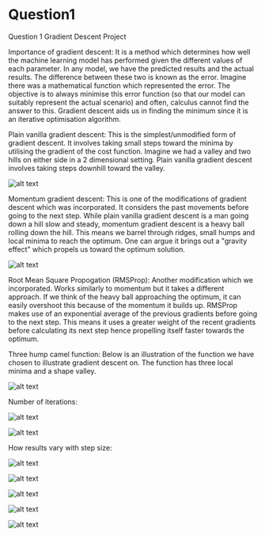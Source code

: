 # Question1
Question 1 Gradient Descent Project

Importance of gradient descent: It is a method which determines how well the machine learning model has performed given the different values of each parameter. In any model, we have the predicted results and the actual results. The difference between these two is known as the error. Imagine there was a mathematical function which represented the error. The objective is to always minimise this error function (so that our model can suitably represent the actual scenario) and often, calculus cannot find the answer to this. Gradient descent aids us in finding the minimum since it is an iterative optimisation algorithm.

Plain vanilla gradient descent: This is the simplest/unmodified form of gradient descent. It involves taking small steps toward the minima by utilising the gradient of the cost function. Imagine we had a valley and two hills on either side in a 2 dimensional setting. Plain vanilla gradient descent involves taking steps downhill toward the valley.

![alt text](https://github.com/AML2019Group6/Question1/blob/master/Plain_vanilla_gradient_descent_loss_function.png?raw=true)

Momentum gradient descent: This is one of the modifications of gradient descent which was incorporated. It considers the past movements before going to the next step. While plain vanilla gradient descent is a man going down a hill slow and steady, momentum gradient descent is a heavy ball rolling down the hill. This means we barrel through ridges, small humps and local minima to reach the optimum. One can argue it brings out a "gravity effect" which propels us toward the optimum solution.

![alt text](https://github.com/AML2019Group6/Question1/blob/master/momentum_Gradient_descent_lossfunction.png?raw=true)

Root Mean Square Propogation (RMSProp): Another modification which we incorporated. Works similarly to momentum but it takes a different approach. If we think of the heavy ball approaching the optimum, it can easily overshoot this because of the momentum it builds up. RMSProp makes use of an exponential average of the previous gradients before going to the next step. This means it uses a greater weight of the recent gradients before calculating its next step hence propelling itself faster towards the optimum.

Three hump camel function: Below is an illustration of the function we have chosen to illustrate gradient descent on. The function has three local minima and a shape valley.

![alt text](https://github.com/AML2019Group6/Question1/blob/master/Three%20Hump%20Camel%20Function%20graph.png?raw=true)

Number of iterations:

![alt text](https://github.com/AML2019Group6/Question1/blob/master/Plain_vanilla_lossfunction_vs_numiter.png?raw=true)

![alt text](https://github.com/AML2019Group6/Question1/blob/master/momentum_lossfunction_vs_numiter.png?raw=true)



How results vary with step size:

![alt text](https://github.com/AML2019Group6/Question1/blob/master/Plain_vanilla_lossfunction_vs_stepsize.png?raw=true)

![alt text](https://github.com/AML2019Group6/Question1/blob/master/momentum_lossfunction_vs_stepsize.png?raw=true)

![alt text](https://github.com/AML2019Group6/Question1/blob/master/rmsprop_lossfunction_vs_stepsize.png?raw=true)


















![alt text](https://github.com/AML2019Group6/Question1/blob/master/rmsprop_Gradient_descent_lossfunction.png?raw=true)

![alt text](https://github.com/AML2019Group6/Question1/blob/master/rmsprop_lossfunction_vs_numiter.png?raw=true)


